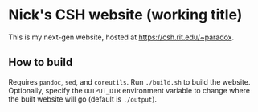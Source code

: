 # Nick's CSH website (working title)

This is my next-gen website, hosted at <https://csh.rit.edu/~paradox>.

## How to build

Requires `pandoc`, `sed`, and `coreutils`. Run `./build.sh` to build the website. Optionally, specify the `OUTPUT_DIR` environment variable to change where the built website will go (default is `./output`).